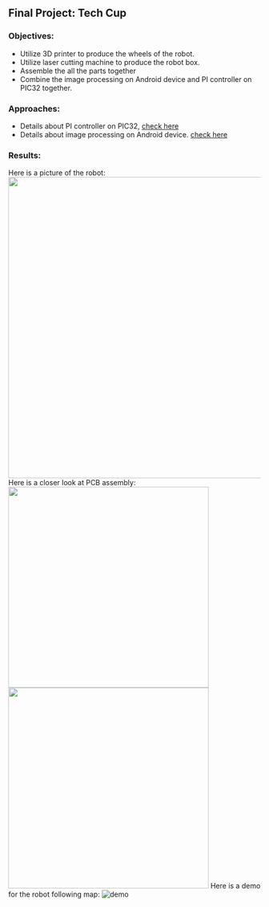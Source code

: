 ## Final Project: Tech Cup
### Objectives:
* Utilize 3D printer to produce the wheels of the robot.
* Utilize laser cutting machine to produce the robot box.
* Assemble the all the parts together
* Combine the image processing on Android device and PI controller on PIC32 together.

### Approaches:
* Details about PI controller on PIC32, [check here](https://github.com/meng1994412/ChenyangMeng_ME433_2018/tree/master/HW16)
* Details about image processing on Android device. [check here](https://github.com/meng1994412/ChenyangMeng_ME433_2018/tree/master/HW17)

### Results:

Here is a picture of the robot:
<img src="https://github.com/meng1994412/ChenyangMeng_ME433_2018/blob/master/HW18/Results/robot.JPG" width="600">
Here is a closer look at PCB assembly:
<img src="https://github.com/meng1994412/ChenyangMeng_ME433_2018/blob/master/HW18/Results/PCBs.JPG" width="400">
<img src="https://github.com/meng1994412/ChenyangMeng_ME433_2018/blob/master/HW18/Results/PICAssemble.JPG" width="400">
Here is a demo for the robot following map:
![demo](https://github.com/meng1994412/ChenyangMeng_ME433_2018/blob/master/HW18/Results/demo.gif)
